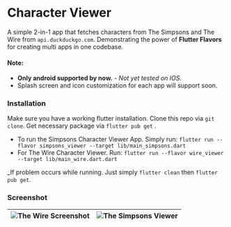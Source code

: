 # Character Viewer

A simple 2-in-1 app that fetches characters from The Simpsons and The Wire from `api.duckduckgo.com`. Demonstrating the power of **Flutter Flavors** for creating multi apps in one codebase.

#### Note:

- **Only android supported by now.** - _Not yet tested on IOS._
- Splash screen and icon customization for each app will support soon.

### Installation

Make sure you have a working flutter installation. Clone this repo via `git clone`. Get necessary package via `flutter pub get` .

- To run the Simpsons Character Viewer App. Simply run:
  `flutter run --flavor simpsons_viewer --target lib/main_simpsons.dart`
- For The Wire Character Viewer. Run:
  `flutter run --flavor wire_viewer --target lib/main_wire.dart.dart`

_If problem occurs while running. Just simply `flutter clean` then `flutter pub get`.

### Screenshot

| ![The Wire Screenshot](https://i.ibb.co/9Zqjj0V/the-wire-demo.gif) | ![The Simpsons Viewer](https://media.giphy.com/media/v1.Y2lkPTc5MGI3NjExY2dlbHlla2ptZjNkc3huOXE0cjVkaXptMWQ5cG42dGx6YzZpdnN6dSZlcD12MV9pbnRlcm5hbF9naWZfYnlfaWQmY3Q9Zw/4FFyJWS3BeCKmvBaDI/giphy.gif) |
| ------------------------------------------------------------------ | ------------------------------------------------------------------ |
